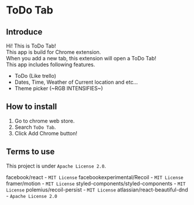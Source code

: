 # ToDo Tab

## Introduce
Hi! This is ToDo Tab!\
This app is build for Chrome extension.\
When you add a new tab, this extension will open a ToDo Tab!\
This app includes following features.
- ToDo (Like trello)
- Dates, Time, Weather of Current location and etc...
- Theme picker (~RGB INTENSIFIES~)

## How to install
1. Go to chrome web store.
2. Search `ToDo Tab`.
3. Click Add Chrome button!

## Terms to use
This project is under `Apache License 2.0`.

facebook/react - `MIT License`
facebookexperimental/Recoil - `MIT License`
framer/motion - `MIT License`
styled-components/styled-components - `MIT License`
polemius/recoil-persist - `MIT License`
atlassian/react-beautiful-dnd - `Apache License 2.0`
